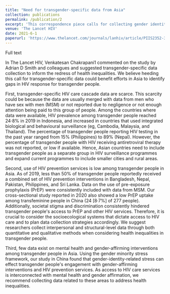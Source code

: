 ```yaml
---
title: "Need for transgender-specific data from Asia"
collection: publications
permalink: /publication/2
excerpt: 'This correspondence piece calls for collecting gender identity data in Asia.'
venue: 'The Lancet HIV'
date: 2021-6-1
paperurl: 'https://www.thelancet.com/journals/lanhiv/article/PIIS2352-3018(21)00080-1/fulltext'
---
```


Full text

In The Lancet HIV, Venkatesan Chakrapani1 commented on the study by Adrian D Smith and colleagues and suggested transgender-specific data collection to inform the redress of health inequalities. We believe heeding this call for transgender-specific data could benefit efforts in Asia to identify gaps in HIV response for transgender people.

First, transgender-specific HIV care cascade data are scarce. This scarcity could be because the data are usually merged with data from men who have sex with men (MSM) or not reported due to negligence or not enough attention being paid to this group of people. Among the countries where data were available, HIV prevalence among transgender people reached 24·8% in 2019 in Indonesia, and increased in countries that used integrated biological and behavioural surveillance (eg, Cambodia, Malaysia, and Thailand). The percentage of transgender people reporting HIV testing in the past year ranged from 15% (Philippines) to 89% (Nepal). However, the percentage of transgender people with HIV receiving antiretroviral therapy was not reported, or low if available. Hence, Asian countries need to include transgender people as a separate group in HIV surveillance programmes and expand current programmes to include smaller cities and rural areas.

Second, use of HIV prevention services is low among transgender people in Asia. As of 2019, less than 50% of transgender people reportedly received a combined set of HIV prevention interventions in Bangladesh, Nepal, Pakistan, Philippines, and Sri Lanka. Data on the use of pre-exposure prophylaxis (PrEP) were consistently included with data from MSM. Our cross-sectional study reported in 2020 also showed a low PrEP uptake among transfeminine people in China (24 [8·7%] of 277 people). Additionally, societal stigma and discrimination consistently hindered transgender people's access to PrEP and other HIV services. Therefore, it is crucial to consider the socioecological systems that dictate access to HIV care and to plan data collection strategies accordingly. We suggest researchers collect interpersonal and structural-level data through both quantitative and qualitative methods when considering health inequalities in transgender people.

Third, few data exist on mental health and gender-affirming interventions among transgender people in Asia. Using the gender minority stress framework, our study in China found that gender-identity-related stress can effect transgender people's engagement with gender-affirming interventions and HIV prevention services. As access to HIV care services is interconnected with mental health and gender affirmation, we recommend collecting data related to these areas to address health inequalities.